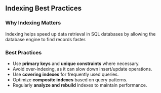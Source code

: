 ## Indexing Best Practices

### Why Indexing Matters
Indexing helps speed up data retrieval in SQL databases by allowing the database engine to find records faster.

### Best Practices
- Use **primary keys** and **unique constraints** where necessary.
- Avoid over-indexing, as it can slow down insert/update operations.
- Use **covering indexes** for frequently used queries.
- Optimize **composite indexes** based on query patterns.
- Regularly **analyze and rebuild** indexes to maintain performance.